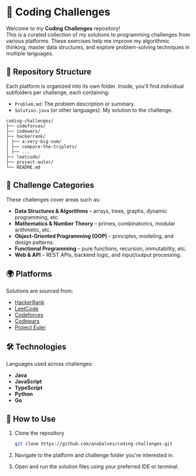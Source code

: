 # 🚀 Coding Challenges

Welcome to my **Coding Challenges** repository!  
This is a curated collection of my solutions to programming challenges from various platforms. These exercises help me improve my algorithmic thinking, master data structures, and explore problem-solving techniques in multiple languages.

## 📁 Repository Structure

Each platform is organized into its own folder. Inside, you'll find individual subfolders per challenge, each containing:
- `Problem.md`: The problem description or summary.
- `Solution.java` (or other languages): My solution to the challenge.

```shell
coding-challenges/
├── codeforces/
├── codewars/
├── hackerrank/
│ ├── a-very-big-sum/
│ ├── compare-the-triplets/
│ ├── ...
├── leetcode/
├── project-euler/
└── README.md
```

## 🧠 Challenge Categories

These challenges cover areas such as:

- **Data Structures & Algorithms** – arrays, trees, graphs, dynamic programming, etc.
- **Mathematics & Number Theory** – primes, combinatorics, modular arithmetic, etc.
- **Object-Oriented Programming (OOP)** – principles, modeling, and design patterns.
- **Functional Programming** – pure functions, recursion, immutability, etc.
- **Web & API** – REST APIs, backend logic, and input/output processing.

## 🌍 Platforms

Solutions are sourced from:

- [HackerRank](https://www.hackerrank.com/)
- [LeetCode](https://leetcode.com/)
- [Codeforces](https://codeforces.com/)
- [Codewars](https://www.codewars.com/)
- [Project Euler](https://projecteuler.net/)

## 🛠️ Technologies

Languages used across challenges:

- **Java**
- **JavaScript**
- **TypeScript**
- **Python**
- **Go**

## 📌 How to Use

1. Clone the repository  
   ```bash
   git clone https://github.com/anabalves/coding-challenges.git
   ```

2. Navigate to the platform and challenge folder you're interested in.

3. Open and run the solution files using your preferred IDE or terminal.
